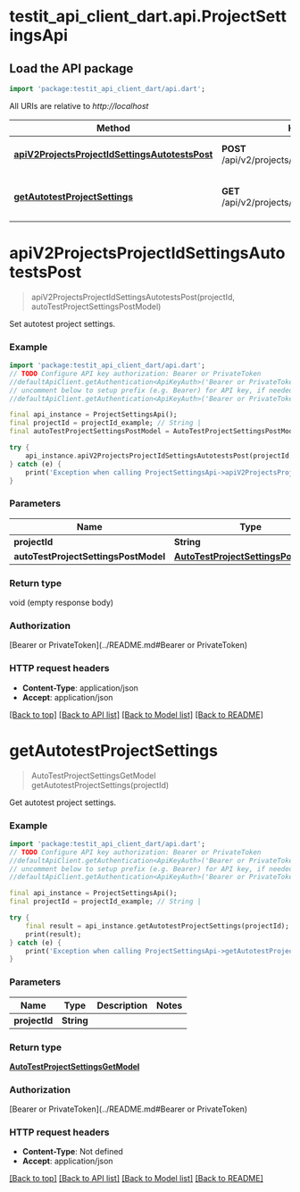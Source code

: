 # testit_api_client_dart.api.ProjectSettingsApi

## Load the API package
```dart
import 'package:testit_api_client_dart/api.dart';
```

All URIs are relative to *http://localhost*

Method | HTTP request | Description
------------- | ------------- | -------------
[**apiV2ProjectsProjectIdSettingsAutotestsPost**](ProjectSettingsApi.md#apiv2projectsprojectidsettingsautotestspost) | **POST** /api/v2/projects/{projectId}/settings/autotests | Set autotest project settings.
[**getAutotestProjectSettings**](ProjectSettingsApi.md#getautotestprojectsettings) | **GET** /api/v2/projects/{projectId}/settings/autotests | Get autotest project settings.


# **apiV2ProjectsProjectIdSettingsAutotestsPost**
> apiV2ProjectsProjectIdSettingsAutotestsPost(projectId, autoTestProjectSettingsPostModel)

Set autotest project settings.

### Example
```dart
import 'package:testit_api_client_dart/api.dart';
// TODO Configure API key authorization: Bearer or PrivateToken
//defaultApiClient.getAuthentication<ApiKeyAuth>('Bearer or PrivateToken').apiKey = 'YOUR_API_KEY';
// uncomment below to setup prefix (e.g. Bearer) for API key, if needed
//defaultApiClient.getAuthentication<ApiKeyAuth>('Bearer or PrivateToken').apiKeyPrefix = 'Bearer';

final api_instance = ProjectSettingsApi();
final projectId = projectId_example; // String | 
final autoTestProjectSettingsPostModel = AutoTestProjectSettingsPostModel(); // AutoTestProjectSettingsPostModel | 

try {
    api_instance.apiV2ProjectsProjectIdSettingsAutotestsPost(projectId, autoTestProjectSettingsPostModel);
} catch (e) {
    print('Exception when calling ProjectSettingsApi->apiV2ProjectsProjectIdSettingsAutotestsPost: $e\n');
}
```

### Parameters

Name | Type | Description  | Notes
------------- | ------------- | ------------- | -------------
 **projectId** | **String**|  | 
 **autoTestProjectSettingsPostModel** | [**AutoTestProjectSettingsPostModel**](AutoTestProjectSettingsPostModel.md)|  | [optional] 

### Return type

void (empty response body)

### Authorization

[Bearer or PrivateToken](../README.md#Bearer or PrivateToken)

### HTTP request headers

 - **Content-Type**: application/json
 - **Accept**: application/json

[[Back to top]](#) [[Back to API list]](../README.md#documentation-for-api-endpoints) [[Back to Model list]](../README.md#documentation-for-models) [[Back to README]](../README.md)

# **getAutotestProjectSettings**
> AutoTestProjectSettingsGetModel getAutotestProjectSettings(projectId)

Get autotest project settings.

### Example
```dart
import 'package:testit_api_client_dart/api.dart';
// TODO Configure API key authorization: Bearer or PrivateToken
//defaultApiClient.getAuthentication<ApiKeyAuth>('Bearer or PrivateToken').apiKey = 'YOUR_API_KEY';
// uncomment below to setup prefix (e.g. Bearer) for API key, if needed
//defaultApiClient.getAuthentication<ApiKeyAuth>('Bearer or PrivateToken').apiKeyPrefix = 'Bearer';

final api_instance = ProjectSettingsApi();
final projectId = projectId_example; // String | 

try {
    final result = api_instance.getAutotestProjectSettings(projectId);
    print(result);
} catch (e) {
    print('Exception when calling ProjectSettingsApi->getAutotestProjectSettings: $e\n');
}
```

### Parameters

Name | Type | Description  | Notes
------------- | ------------- | ------------- | -------------
 **projectId** | **String**|  | 

### Return type

[**AutoTestProjectSettingsGetModel**](AutoTestProjectSettingsGetModel.md)

### Authorization

[Bearer or PrivateToken](../README.md#Bearer or PrivateToken)

### HTTP request headers

 - **Content-Type**: Not defined
 - **Accept**: application/json

[[Back to top]](#) [[Back to API list]](../README.md#documentation-for-api-endpoints) [[Back to Model list]](../README.md#documentation-for-models) [[Back to README]](../README.md)

